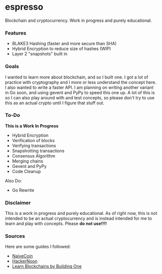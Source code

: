 # espresso
Blockchain and cryptocurrency. Work in progress and purely educational.

### Features
- BLAKE3 Hashing (faster and more secure than SHA)
- Hybrid Encryption to reduce size of hashes (WIP)
- Layer 2 "snapshots" built in

### Goals

I wanted to learn more about blockchain, and so I built one. I got a lot of practice with cryptography and I more or less understand the concept here.
I also wanted to write a faster API. I am planning on writing another variant in Go soon, and using gevent and PyPy to speed this one up.
A lot of this is so I can also play around with and test concepts, so please don't try to use this as an actual crypto until I figure that stuff out.

### To-Do

**This is a Work In Progress**

- Hybrid Encryption
- Verification of blocks
- Verifying transactions
- Snapshotting transactions
- Consensus Algorithm
- Merging chains
- Gevent and PyPy
- Code Cleanup

Also Do:
- Go Rewrite


### Disclaimer

This is a work in progress and purely educational. As of right now, this is not intended to be an actual cryptocurrency and is instead intended for me to learn and play with concepts. Please **do not use!!!!**


### Sources


Here are some guides I followed:

- [NaiveCoin](https://lhartikk.github.io/)
- [HackerNoon](https://hackernoon.com/learn-blockchains-by-building-one-117428612f46)
- [Learn Blockchains by Building One](https://medium.com/@vanflymen/learn-blockchains-by-building-one-117428612f46)
